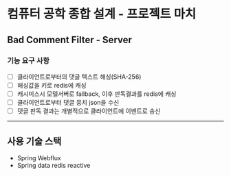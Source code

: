 # 컴퓨터 공학 종합 설계 - 프로젝트 마치
## Bad Comment Filter - Server

### 기능 요구 사항

- [ ] 클라이언트로부터의 댓글 텍스트 해싱(SHA-256)
- [ ] 해싱값을 키로 redis에 캐싱
- [ ] 캐시미스시 모델서버로 fallback, 이후 판독결과를 redis에 캐싱
- [ ] 클라이언트로부터 댓글 뭉치 json을 수신
- [ ] 댓글 판독 결과는 개별적으로 클라이언트에 이벤트로 송신

___

## 사용 기술 스택 

- Spring Webflux
- Spring data redis reactive